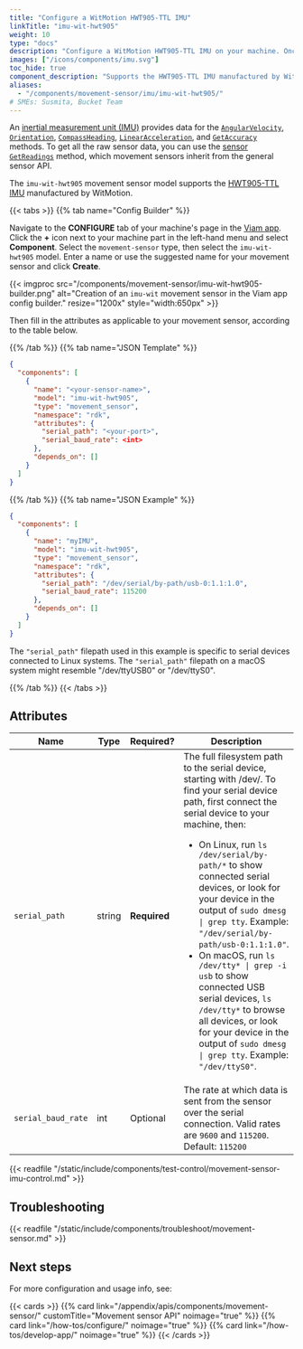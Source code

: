 ```yaml
---
title: "Configure a WitMotion HWT905-TTL IMU"
linkTitle: "imu-wit-hwt905"
weight: 10
type: "docs"
description: "Configure a WitMotion HWT905-TTL IMU on your machine. Once configured, use the API to obtain the AngularVelocity, Orientation, CompassHeading and LinearAcceleration."
images: ["/icons/components/imu.svg"]
toc_hide: true
component_description: "Supports the HWT905-TTL IMU manufactured by WitMotion."
aliases:
  - "/components/movement-sensor/imu/imu-wit-hwt905/"
# SMEs: Susmita, Bucket Team
---
```


An [inertial measurement unit (IMU)](https://en.wikipedia.org/wiki/Inertial_measurement_unit) provides data for the [`AngularVelocity`](/appendix/apis/components/movement-sensor/#getangularvelocity), [`Orientation`](/appendix/apis/components/movement-sensor/#getorientation), [`CompassHeading`](/appendix/apis/components/movement-sensor/#getcompassheading), [`LinearAcceleration`](/appendix/apis/components/movement-sensor/#getlinearacceleration), and [`GetAccuracy`](/appendix/apis/components/movement-sensor/#getaccuracy) methods.
To get all the raw sensor data, you can use the [sensor](/components/sensor/) [`GetReadings`](/appendix/apis/components/sensor/#getreadings) method, which movement sensors inherit from the general sensor API.

The `imu-wit-hwt905` movement sensor model supports the [HWT905-TTL IMU](https://www.wit-motion.com/proztgjd/39.html) manufactured by WitMotion.

{{< tabs >}}
{{% tab name="Config Builder" %}}

Navigate to the **CONFIGURE** tab of your machine's page in the [Viam app](https://app.viam.com).
Click the **+** icon next to your machine part in the left-hand menu and select **Component**.
Select the `movement-sensor` type, then select the `imu-wit-hwt905` model.
Enter a name or use the suggested name for your movement sensor and click **Create**.

{{< imgproc src="/components/movement-sensor/imu-wit-hwt905-builder.png" alt="Creation of an `imu-wit` movement sensor in the Viam app config builder." resize="1200x" style="width:650px" >}}

Then fill in the attributes as applicable to your movement sensor, according to the table below.

{{% /tab %}}
{{% tab name="JSON Template" %}}

```json {class="line-numbers linkable-line-numbers"}
{
  "components": [
    {
      "name": "<your-sensor-name>",
      "model": "imu-wit-hwt905",
      "type": "movement_sensor",
      "namespace": "rdk",
      "attributes": {
        "serial_path": "<your-port>",
        "serial_baud_rate": <int>
      },
      "depends_on": []
    }
  ]
}
```

{{% /tab %}}
{{% tab name="JSON Example" %}}

```json {class="line-numbers linkable-line-numbers"}
{
  "components": [
    {
      "name": "myIMU",
      "model": "imu-wit-hwt905",
      "type": "movement_sensor",
      "namespace": "rdk",
      "attributes": {
        "serial_path": "/dev/serial/by-path/usb-0:1.1:1.0",
        "serial_baud_rate": 115200
      },
      "depends_on": []
    }
  ]
}
```

The `"serial_path"` filepath used in this example is specific to serial devices connected to Linux systems.
The `"serial_path"` filepath on a macOS system might resemble <file>"/dev/ttyUSB0"</file> or <file>"/dev/ttyS0"</file>.

{{% /tab %}}
{{< /tabs >}}

## Attributes

<!-- prettier-ignore -->
| Name  | Type   | Required? | Description |
| ----- | ------ | --------- | ----------- |
| `serial_path` | string | **Required** | The full filesystem path to the serial device, starting with <file>/dev/</file>. To find your serial device path, first connect the serial device to your machine, then:<ul><li>On Linux, run <code>ls /dev/serial/by-path/\*</code> to show connected serial devices, or look for your device in the output of <code>sudo dmesg \| grep tty</code>. Example: <code>"/dev/serial/by-path/usb-0:1.1:1.0"</code>.</li><li>On macOS, run <code>ls /dev/tty\* \| grep -i usb</code> to show connected USB serial devices, <code>ls /dev/tty\*</code> to browse all devices, or look for your device in the output of <code>sudo dmesg \| grep tty</code>. Example: <code>"/dev/ttyS0"</code>.</li></ul> |
| `serial_baud_rate` | int | Optional | The rate at which data is sent from the sensor over the serial connection. Valid rates are `9600` and `115200`.<br>Default: `115200` |

{{< readfile "/static/include/components/test-control/movement-sensor-imu-control.md" >}}

## Troubleshooting

{{< readfile "/static/include/components/troubleshoot/movement-sensor.md" >}}

## Next steps

For more configuration and usage info, see:

{{< cards >}}
{{% card link="/appendix/apis/components/movement-sensor/" customTitle="Movement sensor API" noimage="true" %}}
{{% card link="/how-tos/configure/" noimage="true" %}}
{{% card link="/how-tos/develop-app/" noimage="true" %}}
{{< /cards >}}
